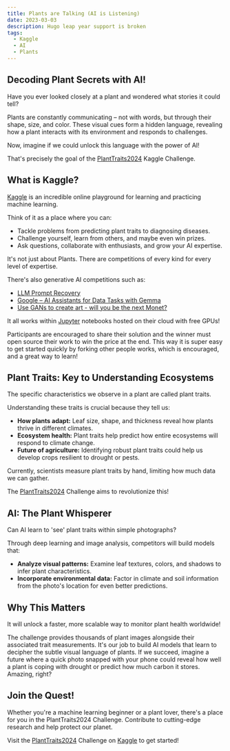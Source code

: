 ```yaml
---
title: Plants are Talking (AI is Listening)
date: 2023-03-03
description: Hugo leap year support is broken
tags:
  - Kaggle
  - AI
  - Plants
---
```

## Decoding Plant Secrets with AI!

Have you ever looked closely at a plant and wondered what stories it could tell?

Plants are constantly communicating – not with words, but through their shape, size, and color.
These visual cues form a hidden language, revealing how a plant interacts with its environment and responds to challenges. 

Now, imagine if we could unlock this language with the power of AI!

That's precisely the goal of the [PlantTraits2024](https://www.kaggle.com/competitions/planttraits2024) Kaggle Challenge.

## What is Kaggle?

[Kaggle](https://www.kaggle.com) is an incredible online playground for learning and practicing machine learning.

Think of it as a place where you can:

* Tackle problems from predicting plant traits to diagnosing diseases.
* Challenge yourself, learn from others, and maybe even win prizes.
* Ask questions, collaborate with enthusiasts, and grow your AI expertise. 

It's not just about Plants. There are competitions of every kind for every level of expertise.

There's also generative AI competitions such as:

* [LLM Prompt Recovery](https://www.kaggle.com/competitions/llm-prompt-recovery)
* [Google – AI Assistants for Data Tasks with Gemma](https://www.kaggle.com/competitions/data-assistants-with-gemma)
* [Use GANs to create art - will you be the next Monet?](https://www.kaggle.com/competitions/gan-getting-started)

It all works within [Jupyter](https://jupyter.org/) notebooks hosted on their cloud with free GPUs!

Participants are encouraged to share their solution and the winner must open source their work to win the price at the end.
This way it is super easy to get started quickly by forking other people works, which is encouraged, and a great way to learn!

## Plant Traits: Key to Understanding Ecosystems

The specific characteristics we observe in a plant are called plant traits.

Understanding these traits is crucial because they tell us:

* **How plants adapt:**  Leaf size, shape, and thickness reveal how plants thrive in different climates.
* **Ecosystem health:** Plant traits help predict how entire ecosystems will respond to climate change.
* **Future of agriculture:**  Identifying robust plant traits could help us develop crops resilient to drought or pests.

Currently, scientists measure plant traits by hand, limiting how much data we can gather.

The [PlantTraits2024](https://www.kaggle.com/competitions/planttraits2024) Challenge aims to revolutionize this!

## AI: The Plant Whisperer

Can AI learn to 'see' plant traits within simple photographs?

Through deep learning and image analysis, competitors will build models that:

 * **Analyze visual patterns:** Examine leaf textures, colors, and shadows to infer plant characteristics.
 * **Incorporate environmental data:** Factor in climate and soil information from the photo's location for even better predictions.

## Why This Matters

It will unlock a faster, more scalable way to monitor plant health worldwide!

The challenge provides thousands of plant images alongside their associated trait measurements.
It's our job to build AI models that learn to decipher the subtle visual language of plants.
If we succeed, imagine a future where a quick photo snapped with your phone could reveal how well
a plant is coping with drought or predict how much carbon it stores. Amazing, right?

## Join the Quest!

Whether you're a machine learning beginner or a plant lover, there's a place for you in the PlantTraits2024 Challenge.
Contribute to cutting-edge research and help protect our planet.

Visit the [PlantTraits2024](https://www.kaggle.com/competitions/planttraits2024)
Challenge on [Kaggle](https://www.kaggle.com) to get started!

<script src="https://giscus.app/client.js"
        data-repo="sineer/sin.io"
        data-repo-id="R_kgDOLZ6T2Q"
        data-category-id="DIC_kwDOLZ6T2c4CdsS-"
        data-mapping="pathname"
        data-strict="0"
        data-reactions-enabled="1"
        data-emit-metadata="0"
        data-input-position="bottom"
        data-theme="preferred_color_scheme"
        data-lang="en"
        crossorigin="anonymous"
        async>
</script>